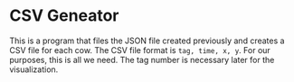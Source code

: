 # CSV Geneator

This is a program that files the JSON file created previously and creates a CSV file for each cow. The CSV file format is `tag, time, x, y`. For our purposes, this is all we need. The tag number is necessary later for the visualization. 